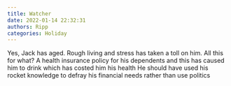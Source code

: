 ```yaml
---
title: Watcher
date: 2022-01-14 22:32:31
authors: Ripp
categories: Holiday
---
```


 Yes, Jack has aged.   Rough living and stress has taken a toll on him.  All this for what?    A health insurance policy for his dependents and this has caused him to drink which has costed him his health
He should have used his rocket knowledge to defray his financial needs rather than use politics